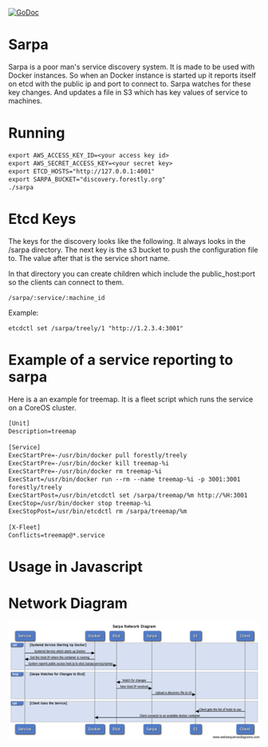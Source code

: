 [![GoDoc](https://godoc.org/github.com/abhiyerra/sarpa/client?status.svg)](https://godoc.org/github.com/abhiyerra/sarpa/client)

# Sarpa

Sarpa is a poor man's service discovery system. It is made to be used
with Docker instances. So when an Docker instance is started up it
reports itself on etcd with the public ip and port to connect
to. Sarpa watches for these key changes. And updates a file in S3
which has key values of service to machines.

# Running

    export AWS_ACCESS_KEY_ID=<your access key id>
    export AWS_SECRET_ACCESS_KEY=<your secret key>
    export ETCD_HOSTS="http://127.0.0.1:4001"
    export SARPA_BUCKET="discovery.forestly.org"
    ./sarpa

# Etcd Keys

The keys for the discovery looks like the following. It always looks
in the /sarpa directory. The next key is the s3 bucket to push the
configuration file to. The value after that is the service short name.

In that directory you can create children which include the public_host:port
so the clients can connect to them.

    /sarpa/:service/:machine_id

Example:

    etcdctl set /sarpa/treely/1 "http://1.2.3.4:3001"

# Example of a service reporting to sarpa

Here is a an example for treemap. It is a fleet script which runs the
service on a CoreOS cluster.

    [Unit]
    Description=treemap

    [Service]
    ExecStartPre=-/usr/bin/docker pull forestly/treely
    ExecStartPre=-/usr/bin/docker kill treemap-%i
    ExecStartPre=-/usr/bin/docker rm treemap-%i
    ExecStart=/usr/bin/docker run --rm --name treemap-%i -p 3001:3001 forestly/treely
    ExecStartPost=/usr/bin/etcdctl set /sarpa/treemap/%m http://%H:3001
    ExecStop=/usr/bin/docker stop treemap-%i
    ExecStopPost=/usr/bin/etcdctl rm /sarpa/treemap/%m

    [X-Fleet]
    Conflicts=treemap@*.service

# Usage in Javascript

   <script src="http://youbucket.aws.com/discovery.js"></script>
   <script>
      console.log(SarpaServiceDiscovery);
   </script>

# Network Diagram
![Network Diagram](usage.png)
